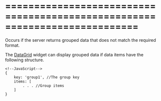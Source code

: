 ===========================================================================
===========================================================================

<!--shortDescription-->
Occurs if the server returns grouped data that does not match the required format.
<!--/shortDescription-->

<!--fullDescription-->
The [DataGrid](/Documentation/ApiReference/UI_Widgets/dxDataGrid/) widget can display grouped data if data items have the following structure.

    <!--JavaScript-->
    {
        key: 'group1', //The group key
        items: [
            . . . //Group items
        ]
    }
<!--/fullDescription-->